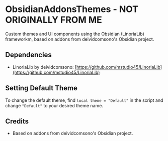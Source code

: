 # ObsidianAddonsThemes - NOT ORIGINALLY FROM ME

Custom themes and UI components using the Obsidian (LinoriaLib) frameworkm, based on addons from deividcomsono's Obsidian project.

## Dependencies

- LinoriaLib by deividcomsono: [https://github.com/mstudio45/LinoriaLib](https://github.com/mstudio45/LinoriaLib)

## Setting Default Theme

To change the default theme, find ``local theme = "Default"`` in the script and change `"Default"` to your desired theme name.

## Credits

- Based on addons from deividcomsono's Obsidian project.
